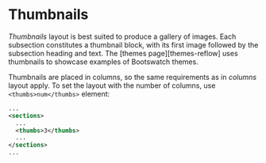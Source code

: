 # Thumbnails

_Thumbnails_ layout is best suited to produce a gallery of images. Each subsection constitutes a
thumbnail block, with its first image followed by the subsection heading and text. The [themes
page][themes-reflow] uses thumbnails to showcase examples of Bootswatch themes.

Thumbnails are placed in columns, so the same requirements as in _columns_ layout apply. To set
the layout with the number of columns, use `<thumbs>num</thumbs>` element:

```xml
...
<sections>
  ...
  <thumbs>3</thumbs>
  ...
</sections>
...
```
